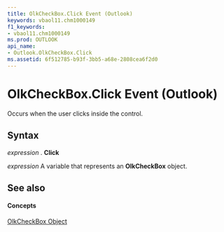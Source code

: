 ```yaml
---
title: OlkCheckBox.Click Event (Outlook)
keywords: vbaol11.chm1000149
f1_keywords:
- vbaol11.chm1000149
ms.prod: OUTLOOK
api_name:
- Outlook.OlkCheckBox.Click
ms.assetid: 6f512785-b93f-3bb5-a68e-2808cea6f2d0
---
```



# OlkCheckBox.Click Event (Outlook)

Occurs when the user clicks inside the control.


## Syntax

 _expression_ . **Click**

 _expression_ A variable that represents an **OlkCheckBox** object.


## See also


#### Concepts


[OlkCheckBox Object](olkcheckbox-object-outlook.md)

